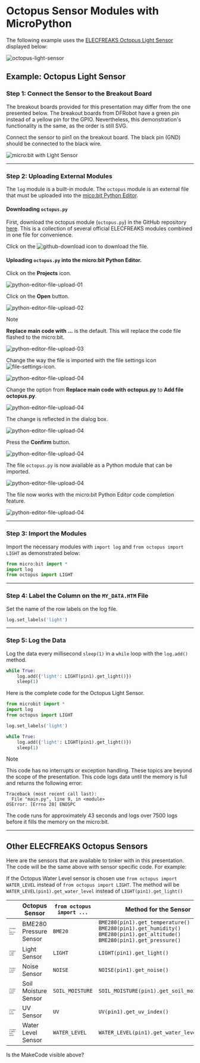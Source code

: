# Octopus Sensor Modules with MicroPython

The following example uses the [ELECFREAKS Octopus Light Sensor](https://www.elecfreaks.com/octopus-water-level-sensor.html) displayed below:

![octopus-light-sensor](assets/octopus-light-sensor.png)

## Example: Octopus Light Sensor

### Step 1: Connect the Sensor to the Breakout Board

The breakout boards provided for this presentation may differ from the one presented below. The breakout boards from DFRobot have a green pin instead of a yellow pin for the GPIO. Nevertheless, this demonstration's functionality is the same, as the order is still SVG.

Connect the sensor to pin1 on the breakout board. The black pin (GND) should be connected to the black wire.

![micro:bit with Light Sensor](assets/microbit-octopus-light-sensor.png)

---

### Step 2: Uploading External Modules

The `log` module is a built-in module. The `octopus` module is an external file that must be uploaded into the [mico:bit Python Editor](https://python.microbit.org/v/3).

#### Downloading `octopus.py`

First, download the octopus module (`octopus.py`) in the GitHub repository [here](https://github.com/simonhasan/microbit-data-logging-2023-12-03/blob/main/code-files/octopus.py). This is a collection of several official ELECFREAKS modules combined in one file for convenience.

Click on the ![github-download](assets/github-download.png) icon to download the file.

#### Uploading `octopus.py` into the micro:bit Python Editor.

Click on the **Projects** icon.

![python-editor-file-upload-01](assets/python-editor-file-upload-01.png)

Click on the **Open** button.

![python-editor-file-upload-02](assets/python-editor-file-upload-02.png)

> [!NOTE]
>  **Replace main code with ...** is the default. This will replace the code file flashed to the micro:bit.

![python-editor-file-upload-03](assets/python-editor-file-upload-03.png)

Change the way the file is imported with the file settings icon ![file-settings-icon](assets/file-settings-icon.png).

![python-editor-file-upload-04](assets/python-editor-file-upload-04.png)                                                                            

Change the option from **Replace main code with octopus.py** to **Add file octopus.py**.

![python-editor-file-upload-04](assets/python-editor-file-upload-05.png)

The change is reflected in the dialog box.

![python-editor-file-upload-04](assets/python-editor-file-upload-06.png)

Press the **Confirm** button.

![python-editor-file-upload-04](assets/python-editor-file-upload-07.png)

The file `octopus.py` is now available as a Python module that can be imported.

![python-editor-file-upload-04](assets/python-editor-file-upload-08.png)

The file now works with the micro:bit Python Editor code completion feature.

![python-editor-file-upload-04](assets/python-editor-file-upload-09.png)

---

### Step 3: Import the Modules

Import the necessary modules with `import log` and `from octopus import LIGHT` as demonstrated below:

```python
from micro:bit import *
import log
from octopus import LIGHT
```



---

### Step 4: Label the Column on the `MY_DATA.HTM` File

Set the name of the row labels on the log file.

```python
log.set_labels('light')
```

---

### Step 5: Log the Data

Log the data every millisecond `sleep(1)` in a `while` loop with the `log.add()`  method. 

```python
while True:
    log.add({'light': LIGHT(pin1).get_light()})
    sleep(1)
```

Here is the complete code for the Octopus Light Sensor.

```python
from microbit import *
import log
from octopus import LIGHT

log.set_labels('light')

while True:
    log.add({'light': LIGHT(pin1).get_light()})
    sleep(1)
```
> [!NOTE]
>
> This code has no interrupts or exception handling. These topics are beyond the scope of the presentation. This code logs data until the memory is full and returns the following error:

```
Traceback (most recent call last):
  File "main.py", line 9, in <module>
OSError: [Errno 28] ENOSPC
```

The code runs for approximately 43 seconds and logs over 7500 logs before it fills the memory on the micro:bit.

---

## Other ELECFREAKS Octopus Sensors

Here are the sensors that are available to tinker with in this presentation. The code will be the same above with sensor specific code. For example:

If the Octopus Water Level sensor is chosen use `from octopus import WATER_LEVEL` instead of `from octopus import LIGHT`. The method will be `WATER_LEVEL(pin1).get_water_level` instead of `LIGHT(pin1).get_light()`

|                                                              | Octopus Sensor         | `from octopus import ...` | Method for the Sensor                                        |
| ------------------------------------------------------------ | ---------------------- | ------------------------- | ------------------------------------------------------------ |
| <img src="assets/octopus-bme280-sensor.png" alt="octopus-BME280-sensor" style="zoom:25%;" /> | BME280 Pressure Sensor | `BME20`                   | `BME280(pin1).get_temperature()`<br />`BME280(pin1).get_humidity()`<br />`BME280(pin1).get_altitude()`<br />`BME280(pin1).get_pressure()` |
| <img src="assets/octopus-light-sensor.png" alt="octopus-light-sensor" style="zoom:25%;" /> | Light Sensor           | `LIGHT`                   | `LIGHT(pin1).get_light()`                                    |
| <img src="assets/octopus-noise-sensor.png" alt="octopus-noise-sensor" style="zoom:25%;" /> | Noise Sensor           | `NOISE`                   | `NOISE(pin1).get_noise()`                                    |
| <img src="assets/octopus-soil-moisture-sensor.png" alt="octopus-noise-sensor" style="zoom:25%;" /> | Soil Moisture Sensor   | `SOIL_MOISTURE`           | `SOIL_MOISTURE(pin1).get_soil_moisture()`                    |
| <img src="assets/octopus-uv-sensor.png" alt="octopus-uv-sensor" style="zoom:25%;" /> | UV Sensor              | `UV`                      | `UV(pin1).get_uv_index()`                                    |
| <img src="assets/octopus-water-level-sensor.png" alt="octopus-water-level-sensor" style="zoom:25%;" /> | Water Level Sensor     | `WATER_LEVEL`             | `WATER_LEVEL(pin1).get_water_level()`                        |



Is the MakeCode visible above?